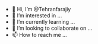 - 👋 Hi, I’m @Tehranfarajiy
- 👀 I’m interested in ...
- 🌱 I’m currently learning ...
- 💞️ I’m looking to collaborate on ...
- 📫 How to reach me ...

<!---
Tehranfarajiy/Tehranfarajiy is a ✨ special ✨ repository because its `README.md` (this file) appears on your GitHub profile.
You can click the Preview link to take a look at your changes.
--->
